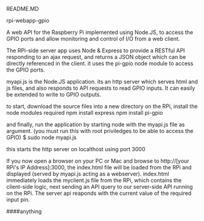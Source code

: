 
README.MD

rpi-webapp-gpio

A web API for the Raspberry Pi implemented using Node.JS, to access the GPIO ports and allow monitoring and control of I/O from a web client.

The RPi-side server app uses Node & Express to provide a RESTful API responding to an ajax request, and returns a JSON object which can be directly referenced in the client.
it uses the pi-gpio node module to access the GPIO ports. 

myapi.js is the Node.JS application. its an http server which serves html and js files, and also responds to API requests to read GPIO inputs. It can easily be extended to write to GPIO outputs.

to start, download the source files into a new directory on the RPi, 
install the node modules required 
npm install express
npm install pi-gpio

and finally, run the application by starting node with the myapi.js file as argument.
(you must run this with root priviledges to be able to access the GPIO)
  $ sudo node myapi.js

this starts the http server on localthost using port 3000

If you now open a browser on your PC or Mac and browse to http://[your RPi's IP Address]:3000, the index.html file will be loaded from the RPi and displayed (served by myapi.js acting as a webserver). 
index.html immediately loads the myclient.js file from the RPi, which contains the client-side logic, next sending an API query to our server-side API running on the RPi. The server api reaponds with the current value of the required input pin.

####anything
